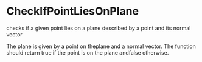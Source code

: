 # CheckIfPointLiesOnPlane
checks if a given point lies on a plane described by a point and its normal vector

The plane is given by a point on theplane and a normal vector.
The function should return true if the point is on the plane andfalse otherwise.
